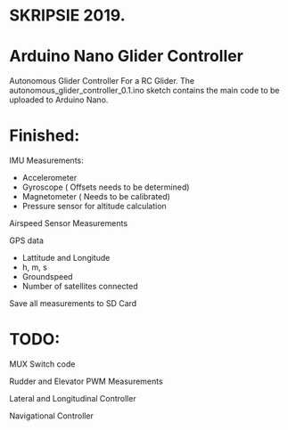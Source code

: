 
# SKRIPSIE 2019. 
# Arduino Nano Glider Controller
Autonomous Glider Controller For a RC Glider. The autonomous_glider_controller_0.1.ino sketch contains the main code to be uploaded to Arduino Nano.

# Finished:
IMU Measurements:
- Accelerometer
- Gyroscope    ( Offsets needs to be determined)
- Magnetometer ( Needs to be calibrated)
- Pressure sensor for altitude calculation

Airspeed Sensor Measurements

GPS data
- Lattitude and Longitude
- h, m, s
- Groundspeed
- Number of satellites connected

Save all measurements to SD Card


# TODO:
MUX Switch code

Rudder and Elevator PWM Measurements

Lateral and Longitudinal Controller 

Navigational Controller

